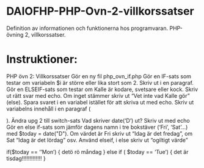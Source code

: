 # DAIOFHP-PHP-Ovn-2-villkorssatser
Definition av informationen och funktionerna hos programvaran. PHP-övning 2, villkorssatser.

# Instruktioner:

PHP övn 2: Villkorssatser
Gör en ny fil php_ovn_if.php
Gör en IF-sats som testar om variabeln $i är större eller lika stort som 2.
	Skriv ut i en paragraf.
Gör en ELSEIF-sats som testar om Kalle är kodare, svetsare eller kock. 
Skriv ut rätt svar med echo. Om inget stämmer skriv ut “Vet inte vad Kalle gör” (else). Spara svaret i en variabel istället för att skriva ut med echo. Skriv ut variabelns innehåll i en paragraf (<p>).
Ändra upg 2 till switch-sats
Vad skriver date(‘D’) ut? Skriv ut med echo
Gör en else if-sats  som jämför dagens namn i tre bokstäver (‘Fri’, ‘Sat’...) med $today = date("D"). 
Om värdet är Fri skriv ut “Idag är det fredag”, om Sat “Idag är det lördag” osv. Använd elseif, i else skriv ut “ogiltigt värde”

if($today == ‘’Mon’) {
detö rö måndag
} else if ( $today == ‘Tue’) {
det är tisdag!!!!!!!!!!!!!
}
